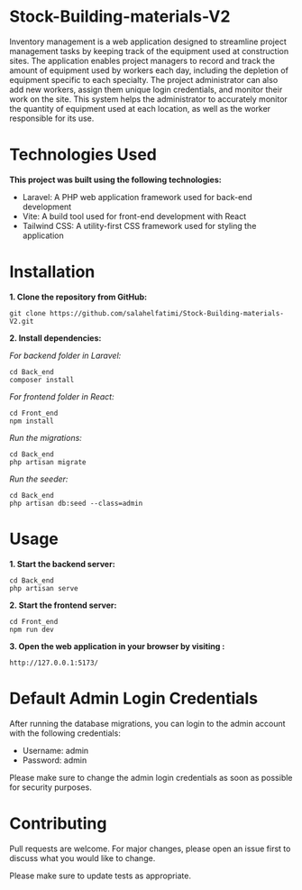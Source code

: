 # Stock-Building-materials-V2

Inventory management is a web application designed to streamline project management tasks by keeping track of the equipment used at construction sites. The application enables project managers to record and track the amount of equipment used by workers each day, including the depletion of equipment specific to each specialty. The project administrator can also add new workers, assign them unique login credentials, and monitor their work on the site. This system helps the administrator to accurately monitor the quantity of equipment used at each location, as well as the worker responsible for its use.

# Technologies Used

**This project was built using the following technologies:**

- Laravel: A PHP web application framework used for back-end development
- Vite: A build tool used for front-end development with React
- Tailwind CSS: A utility-first CSS framework used for styling the application

# Installation

**1. Clone the repository from GitHub:**

    git clone https://github.com/salahelfatimi/Stock-Building-materials-V2.git

**2. Install dependencies:**

*For backend folder in Laravel:*

    cd Back_end
    composer install

*For frontend folder in React:*

    cd Front_end
    npm install
 
*Run the migrations:*
 
    cd Back_end
    php artisan migrate

*Run the seeder:*

    cd Back_end
    php artisan db:seed --class=admin

# Usage

**1. Start the backend server:**

    cd Back_end
    php artisan serve

**2. Start the frontend server:**

    cd Front_end
    npm run dev

**3. Open the web application in your browser by visiting :**

    http://127.0.0.1:5173/
            
# Default Admin Login Credentials

After running the database migrations, you can login to the admin account with the following credentials:

- Username: admin
- Password: admin

Please make sure to change the admin login credentials as soon as possible for security purposes.

# Contributing

   Pull requests are welcome. For major changes, please open an issue first to discuss what you would like to change.

   Please make sure to update tests as appropriate.

